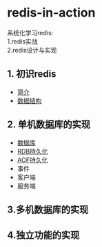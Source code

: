 ﻿# redis-in-action

系统化学习redis:       
1.redis实战  
2.redis设计与实现

## 1. 初识redis

- [简介](https://github.com/MelloChan/redis-in-action/blob/master/content/understand-redis.md)
- [数据结构](https://github.com/MelloChan/redis-in-action/blob/master/content/data-structure.md)

## 2. 单机数据库的实现

- [数据库](https://github.com/MelloChan/redis-in-action/blob/master/content/db.md)
- [RDB持久化](https://github.com/MelloChan/redis-in-action/blob/master/content/rdb.md)
- [AOF持久化]((https://github.com/MelloChan/redis-in-action/blob/master/content/aof.md))
- 事件
- 客户端
- 服务端

## 3.多机数据库的实现

## 4.独立功能的实现
